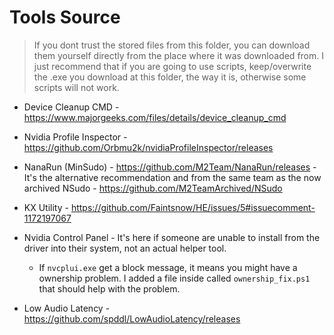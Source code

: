 # Tools Source

> If you dont trust the stored files from this folder, you can download them yourself directly from the place where it was downloaded from. I just recommend that if you are going to use scripts, keep/overwrite the .exe you download at this folder, the way it is, otherwise some scripts will not work.

- Device Cleanup CMD - <https://www.majorgeeks.com/files/details/device_cleanup_cmd>

- Nvidia Profile Inspector - <https://github.com/Orbmu2k/nvidiaProfileInspector/releases>

- NanaRun (MinSudo) - <https://github.com/M2Team/NanaRun/releases> - It's the alternative recommendation and from the same team as the now archived NSudo - <https://github.com/M2TeamArchived/NSudo>

- KX Utility - <https://github.com/Faintsnow/HE/issues/5#issuecomment-1172197067>

- Nvidia Control Panel - It's here if someone are unable to install from the driver into their system, not an actual helper tool.
  - If `nvcplui.exe` get a block message, it means you might have a ownership problem. I added a file inside called `ownership_fix.ps1` that should help with the problem.

- Low Audio Latency - <https://github.com/spddl/LowAudioLatency/releases>
